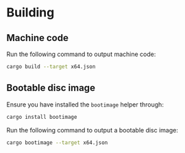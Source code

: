 # Building

## Machine code

Run the following command to output machine code:

```bash
cargo build --target x64.json
```

## Bootable disc image

Ensure you have installed the `bootimage` helper through:

```bash
cargo install bootimage
```

Run the following command to output a bootable disc image:

```bash
cargo bootimage --target x64.json
```